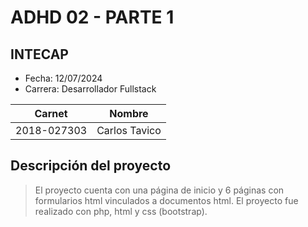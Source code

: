 # ADHD 02 - PARTE 1
## INTECAP
- Fecha: 12/07/2024
- Carrera: Desarrollador Fullstack

|Carnet|Nombre|
|------|------|
|2018-027303|Carlos Tavico|

## Descripción del proyecto
> El proyecto cuenta con una página de inicio y 6 páginas con formularios html vinculados a documentos html.
> El proyecto fue realizado con php, html y css (bootstrap).
